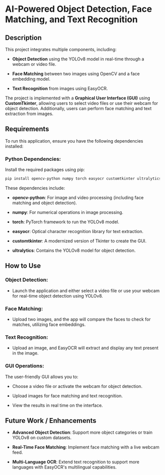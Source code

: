 **AI-Powered Object Detection, Face Matching, and Text Recognition**
====================================================================

**Description**
---------------

This project integrates multiple components, including:

*   **Object Detection** using the YOLOv8 model in real-time through a webcam or video file.
    
*   **Face Matching** between two images using OpenCV and a face embedding model.
    
*   **Text Recognition** from images using EasyOCR.
    

The project is implemented with a **Graphical User Interface (GUI)** using **CustomTkinter**, allowing users to select video files or use their webcam for object detection. Additionally, users can perform face matching and text extraction from images.

**Requirements**
----------------

To run this application, ensure you have the following dependencies installed:

### Python Dependencies:

Install the required packages using pip:

```bash
pip install opencv-python numpy torch easyocr customtkinter ultralytics
```

These dependencies include:

*   **opencv-python**: For image and video processing (including face matching and object detection).
    
*   **numpy**: For numerical operations in image processing.
    
*   **torch**: PyTorch framework to run the YOLOv8 model.
    
*   **easyocr**: Optical character recognition library for text extraction.
    
*   **customtkinter**: A modernized version of Tkinter to create the GUI.
    
*   **ultralytics**: Contains the YOLOv8 model for object detection.
    

**How to Use**
--------------

### **Object Detection**:

*   Launch the application and either select a video file or use your webcam for real-time object detection using YOLOv8.
    

### **Face Matching**:

*   Upload two images, and the app will compare the faces to check for matches, utilizing face embeddings.
    

### **Text Recognition**:

*   Upload an image, and EasyOCR will extract and display any text present in the image.
    

### **GUI Operations**:

The user-friendly GUI allows you to:

*   Choose a video file or activate the webcam for object detection.
    
*   Upload images for face matching and text recognition.
    
*   View the results in real time on the interface.
    

**Future Work / Enhancements**
------------------------------

*   **Advanced Object Detection**: Support more object categories or train YOLOv8 on custom datasets.
    
*   **Real-Time Face Matching**: Implement face matching with a live webcam feed.
    
*   **Multi-Language OCR**: Extend text recognition to support more languages with EasyOCR's multilingual capabilities.

